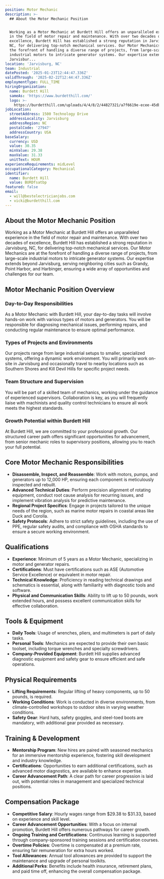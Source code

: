 ```yaml
---
position: Motor Mechanic
description: >-
  ## About the Motor Mechanic Position


  Working as a Motor Mechanic at Burdett Hill offers an unparalleled experience
  in the field of motor repair and maintenance. With over two decades of
  excellence, Burdett Hill has established a strong reputation in Jarvisburg,
  NC, for delivering top-notch mechanical services. Our Motor Mechanics are at
  the forefront of handling a diverse range of projects, from large-scale
  industrial motors to intricate generator systems. Our expertise extends beyond
  Jarvisbur...
location: 'Jarvisburg, NC'
team: Industrial
datePosted: '2025-01-23T12:44:47.336Z'
validThrough: '2025-02-22T12:44:47.336Z'
employmentType: FULL_TIME
hiringOrganization:
  name: Burdett Hill
  sameAs: 'https://www.burdetthill.com/'
  logo: >-
    https://burdetthill.com/uploads/4/4/8/2/44827321/a7f6619e-ecee-45db-ac13-7b1bffe6602c-4-5005-c.jpeg
jobLocation:
  streetAddress: 1500 Technology Drive
  addressLocality: Jarvisburg
  addressRegion: NC
  postalCode: '27947'
  addressCountry: USA
baseSalary:
  currency: USD
  value: 30.35
  minValue: 29.38
  maxValue: 31.33
  unitText: HOUR
experienceRequirements: midLevel
occupationalCategory: Mechanical
identifier:
  name: Burdett Hill
  value: BURDfsatbp
featured: false
email:
  - will@bestelectricianjobs.com
  - vicki@burdetthill.com
---
```




## About the Motor Mechanic Position

Working as a Motor Mechanic at Burdett Hill offers an unparalleled experience in the field of motor repair and maintenance. With over two decades of excellence, Burdett Hill has established a strong reputation in Jarvisburg, NC, for delivering top-notch mechanical services. Our Motor Mechanics are at the forefront of handling a diverse range of projects, from large-scale industrial motors to intricate generator systems. Our expertise extends beyond Jarvisburg, serving neighboring cities such as Grandy, Point Harbor, and Harbinger, ensuring a wide array of opportunities and challenges for our team.

## Motor Mechanic Position Overview

### Day-to-Day Responsibilities

As a Motor Mechanic with Burdett Hill, your day-to-day tasks will involve hands-on work with various types of motors and generators. You will be responsible for diagnosing mechanical issues, performing repairs, and conducting regular maintenance to ensure optimal performance.

### Types of Projects and Environments

Our projects range from large industrial setups to smaller, specialized systems, offering a dynamic work environment. You will primarily work on-site in Jarvisburg and occasionally travel to nearby locations such as Southern Shores and Kill Devil Hills for specific project needs.

### Team Structure and Supervision

You will be part of a skilled team of mechanics, working under the guidance of experienced supervisors. Collaboration is key, as you will frequently liaise with machinists and quality control technicians to ensure all work meets the highest standards.

### Growth Potential within Burdett Hill

At Burdett Hill, we are committed to your professional growth. Our structured career path offers significant opportunities for advancement, from senior mechanic roles to supervisory positions, allowing you to reach your full potential.

## Core Motor Mechanic Responsibilities

- **Disassemble, Inspect, and Reassemble**: Work with motors, pumps, and generators up to 12,000 HP, ensuring each component is meticulously inspected and rebuilt.
- **Advanced Technical Duties**: Perform precision alignment of rotating equipment, conduct root cause analysis for recurring issues, and implement vibration analysis for predictive maintenance.
- **Regional Project Specifics**: Engage in projects tailored to the unique needs of the region, such as marine motor repairs in coastal areas like Duck and Corolla.
- **Safety Protocols**: Adhere to strict safety guidelines, including the use of PPE, regular safety audits, and compliance with OSHA standards to ensure a secure working environment.

## Qualifications

- **Experience**: Minimum of 5 years as a Motor Mechanic, specializing in motor and generator repairs.
- **Certifications**: Must have certifications such as ASE (Automotive Service Excellence) or equivalent in motor repair.
- **Technical Knowledge**: Proficiency in reading technical drawings and schematics is essential, along with familiarity with diagnostic tools and software.
- **Physical and Communication Skills**: Ability to lift up to 50 pounds, work extended hours, and possess excellent communication skills for effective collaboration.

## Tools & Equipment

- **Daily Tools**: Usage of wrenches, pliers, and multimeters is part of daily tasks.
- **Personal Tools**: Mechanics are expected to provide their own basic toolset, including torque wrenches and specialty screwdrivers.
- **Company-Provided Equipment**: Burdett Hill supplies advanced diagnostic equipment and safety gear to ensure efficient and safe operations.

## Physical Requirements

- **Lifting Requirements**: Regular lifting of heavy components, up to 50 pounds, is required.
- **Working Conditions**: Work is conducted in diverse environments, from climate-controlled workshops to outdoor sites in varying weather conditions.
- **Safety Gear**: Hard hats, safety goggles, and steel-toed boots are mandatory, with additional gear provided as necessary.

## Training & Development

- **Mentorship Program**: New hires are paired with seasoned mechanics for an immersive mentorship experience, fostering skill development and industry knowledge.
- **Certifications**: Opportunities to earn additional certifications, such as advanced motor diagnostics, are available to enhance expertise.
- **Career Advancement Path**: A clear path for career progression is laid out, with potential roles in management and specialized technical positions.

## Compensation Package

- **Competitive Salary**: Hourly wages range from $29.38 to $31.33, based on experience and skill level.
- **Career Advancement Opportunities**: With a focus on internal promotion, Burdett Hill offers numerous pathways for career growth.
- **Ongoing Training and Certifications**: Continuous learning is supported through company-sponsored training sessions and certification courses.
- **Overtime Policies**: Overtime is compensated at a premium rate, ensuring fair remuneration for extra hours worked.
- **Tool Allowances**: Annual tool allowances are provided to support the maintenance and upgrade of personal toolkits.
- **Additional Perks**: Benefits include health insurance, retirement plans, and paid time off, enhancing the overall compensation package.